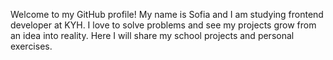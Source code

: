 Welcome to my GitHub profile! My name is Sofia and I am studying frontend developer at KYH. I love to solve problems and see my projects grow from an idea into reality.
Here I will share my school projects and personal exercises.
